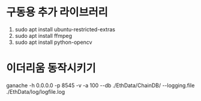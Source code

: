 # 구동용 추가 라이브러리
1. sudo apt install ubuntu-restricted-extras
2. sudo apt install ffmpeg
3. sudo apt install python-opencv

# 이더리움 동작시키기
ganache -h 0.0.0.0 -p 8545 -v -a 100 --db ./EthData/ChainDB/ --logging.file ./EthData/log/logfile.log